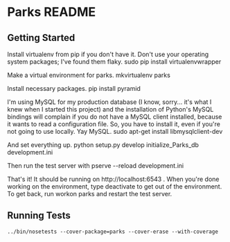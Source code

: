 Parks README
==================

Getting Started
---------------

Install virtualenv from pip if you don't have it. Don't use your operating
system packages; I've found them flaky.
    sudo pip install virtualenvwrapper

Make a virtual environment for parks.
    mkvirtualenv parks

Install necessary packages.
    pip install pyramid

I'm using MySQL for my production database (I know, sorry... it's what I knew
when I started this project) and the installation of Python's MySQL
bindings will complain if you do not have a MySQL client installed, because it
wants to read a configuration file. So, you have to install it, even if you're
not going to use locally. Yay MySQL.
    sudo apt-get install libmysqlclient-dev

And set everything up.
    python setup.py develop
    initialize_Parks_db development.ini

Then run the test server with
    pserve --reload development.ini

That's it! It should be running on http://localhost:6543 . When you're done working on the environment, type
    deactivate
to get out of the environment. To get back, run
    workon parks
and restart the test server.

Running Tests
-------------

    ../bin/nosetests --cover-package=parks --cover-erase --with-coverage
